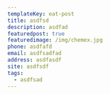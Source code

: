 ```yaml
---
templateKey: eat-post
title: asdfsd
description: asdfad
featuredpost: true
featuredimage: /img/chemex.jpg
phone: asdfafd
email: asdfsadfad
address: asdfasdf
site: asdfsdf
tags:
  - asdfsad
---
```

